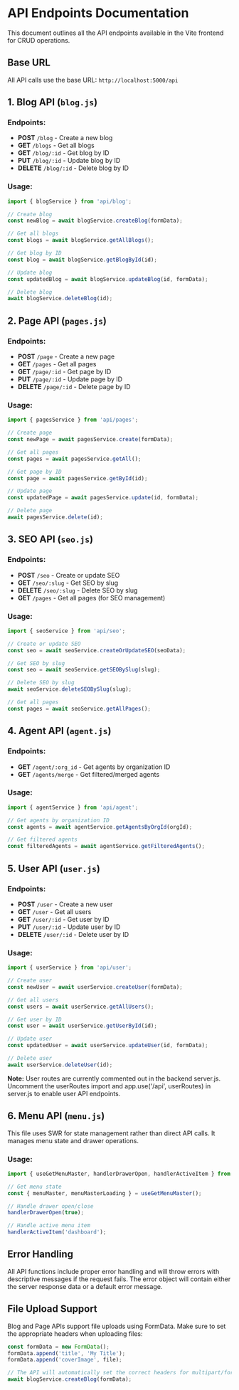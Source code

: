 # API Endpoints Documentation

This document outlines all the API endpoints available in the Vite frontend for CRUD operations.

## Base URL
All API calls use the base URL: `http://localhost:5000/api`

## 1. Blog API (`blog.js`)

### Endpoints:
- **POST** `/blog` - Create a new blog
- **GET** `/blogs` - Get all blogs
- **GET** `/blog/:id` - Get blog by ID
- **PUT** `/blog/:id` - Update blog by ID
- **DELETE** `/blog/:id` - Delete blog by ID

### Usage:
```javascript
import { blogService } from 'api/blog';

// Create blog
const newBlog = await blogService.createBlog(formData);

// Get all blogs
const blogs = await blogService.getAllBlogs();

// Get blog by ID
const blog = await blogService.getBlogById(id);

// Update blog
const updatedBlog = await blogService.updateBlog(id, formData);

// Delete blog
await blogService.deleteBlog(id);
```

## 2. Page API (`pages.js`)

### Endpoints:
- **POST** `/page` - Create a new page
- **GET** `/pages` - Get all pages
- **GET** `/page/:id` - Get page by ID
- **PUT** `/page/:id` - Update page by ID
- **DELETE** `/page/:id` - Delete page by ID

### Usage:
```javascript
import { pagesService } from 'api/pages';

// Create page
const newPage = await pagesService.create(formData);

// Get all pages
const pages = await pagesService.getAll();

// Get page by ID
const page = await pagesService.getById(id);

// Update page
const updatedPage = await pagesService.update(id, formData);

// Delete page
await pagesService.delete(id);
```

## 3. SEO API (`seo.js`)

### Endpoints:
- **POST** `/seo` - Create or update SEO
- **GET** `/seo/:slug` - Get SEO by slug
- **DELETE** `/seo/:slug` - Delete SEO by slug
- **GET** `/pages` - Get all pages (for SEO management)

### Usage:
```javascript
import { seoService } from 'api/seo';

// Create or update SEO
const seo = await seoService.createOrUpdateSEO(seoData);

// Get SEO by slug
const seo = await seoService.getSEOBySlug(slug);

// Delete SEO by slug
await seoService.deleteSEOBySlug(slug);

// Get all pages
const pages = await seoService.getAllPages();
```

## 4. Agent API (`agent.js`)

### Endpoints:
- **GET** `/agent/:org_id` - Get agents by organization ID
- **GET** `/agents/merge` - Get filtered/merged agents

### Usage:
```javascript
import { agentService } from 'api/agent';

// Get agents by organization ID
const agents = await agentService.getAgentsByOrgId(orgId);

// Get filtered agents
const filteredAgents = await agentService.getFilteredAgents();
```

## 5. User API (`user.js`)

### Endpoints:
- **POST** `/user` - Create a new user
- **GET** `/user` - Get all users
- **GET** `/user/:id` - Get user by ID
- **PUT** `/user/:id` - Update user by ID
- **DELETE** `/user/:id` - Delete user by ID

### Usage:
```javascript
import { userService } from 'api/user';

// Create user
const newUser = await userService.createUser(formData);

// Get all users
const users = await userService.getAllUsers();

// Get user by ID
const user = await userService.getUserById(id);

// Update user
const updatedUser = await userService.updateUser(id, formData);

// Delete user
await userService.deleteUser(id);
```

**Note:** User routes are currently commented out in the backend server.js. Uncomment the userRoutes import and app.use('/api', userRoutes) in server.js to enable user API endpoints.

## 6. Menu API (`menu.js`)

This file uses SWR for state management rather than direct API calls. It manages menu state and drawer operations.

### Usage:
```javascript
import { useGetMenuMaster, handlerDrawerOpen, handlerActiveItem } from 'api/menu';

// Get menu state
const { menuMaster, menuMasterLoading } = useGetMenuMaster();

// Handle drawer open/close
handlerDrawerOpen(true);

// Handle active menu item
handlerActiveItem('dashboard');
```

## Error Handling

All API functions include proper error handling and will throw errors with descriptive messages if the request fails. The error object will contain either the server response data or a default error message.

## File Upload Support

Blog and Page APIs support file uploads using FormData. Make sure to set the appropriate headers when uploading files:

```javascript
const formData = new FormData();
formData.append('title', 'My Title');
formData.append('coverImage', file);

// The API will automatically set the correct headers for multipart/form-data
await blogService.createBlog(formData);
``` 